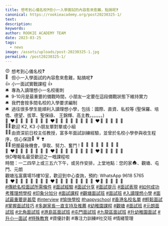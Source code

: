 ```yaml
---
title: 想考到心儀名校❓但小一入學面試的內容愈來愈難，點搞呢❓
canonical: https://rookieacademy.org/post20230325-1/
text: 
description: 
keywords: 
author: ROOKIE ACADEMY TEAM
date: 2023-03-25
tags:
  - news
image: /assets/uploads/post-20230325-1.jpg
permalink: /post20230325-1/
---
```

<span class="x193iq5w xeuugli x13faqbe x1vvkbs x1xmvt09 x1lliihq x1s928wv xhkezso x1gmr53x x1cpjm7i x1fgarty x1943h6x xudqn12 x3x7a5m x6prxxf xvq8zen xo1l8bm xzsf02u x1yc453h" dir="auto"><div class="x11i5rnm xat24cr x1mh8g0r x1vvkbs xdj266r x126k92a"><div dir="auto" style="text-align: start;"><span class="x3nfvp2 x1j61x8r x1fcty0u xdj266r xhhsvwb xat24cr xgzva0m xxymvpz xlup9mm x1kky2od"><img height="16" width="16" alt="😍" referrerpolicy="origin-when-cross-origin" src="https://static.xx.fbcdn.net/images/emoji.php/v9/t5b/1.5/16/1f60d.png"></span> 想考到心儀名校<span class="x3nfvp2 x1j61x8r x1fcty0u xdj266r xhhsvwb xat24cr xgzva0m xxymvpz xlup9mm x1kky2od"><img height="16" width="16" alt="❓" referrerpolicy="origin-when-cross-origin" src="https://static.xx.fbcdn.net/images/emoji.php/v9/td3/1.5/16/2753.png"></span></div></div><div class="x11i5rnm xat24cr x1mh8g0r x1vvkbs xtlvy1s x126k92a"><div dir="auto" style="text-align: start;"><span class="x3nfvp2 x1j61x8r x1fcty0u xdj266r xhhsvwb xat24cr xgzva0m xxymvpz xlup9mm x1kky2od"><img height="16" width="16" alt="🥺" referrerpolicy="origin-when-cross-origin" src="https://static.xx.fbcdn.net/images/emoji.php/v9/tf4/1.5/16/1f97a.png"></span> 但小一入學面試的內容愈來愈難，點搞呢<span class="x3nfvp2 x1j61x8r x1fcty0u xdj266r xhhsvwb xat24cr xgzva0m xxymvpz xlup9mm x1kky2od"><img height="16" width="16" alt="❓" referrerpolicy="origin-when-cross-origin" src="https://static.xx.fbcdn.net/images/emoji.php/v9/td3/1.5/16/2753.png"></span></div></div><div class="x11i5rnm xat24cr x1mh8g0r x1vvkbs xtlvy1s x126k92a"><div dir="auto" style="text-align: start;"><span class="x3nfvp2 x1j61x8r x1fcty0u xdj266r xhhsvwb xat24cr xgzva0m xxymvpz xlup9mm x1kky2od"><img height="16" width="16" alt="👍" referrerpolicy="origin-when-cross-origin" src="https://static.xx.fbcdn.net/images/emoji.php/v9/t55/1.5/16/1f44d.png"></span> 小一面試實戰課程 <span class="x3nfvp2 x1j61x8r x1fcty0u xdj266r xhhsvwb xat24cr xgzva0m xxymvpz xlup9mm x1kky2od"><img height="16" width="16" alt="👍" referrerpolicy="origin-when-cross-origin" src="https://static.xx.fbcdn.net/images/emoji.php/v9/t55/1.5/16/1f44d.png"></span> </div></div><div class="x11i5rnm xat24cr x1mh8g0r x1vvkbs xtlvy1s x126k92a"><div dir="auto" style="text-align: start;"><span class="x3nfvp2 x1j61x8r x1fcty0u xdj266r xhhsvwb xat24cr xgzva0m xxymvpz xlup9mm x1kky2od"><img height="16" width="16" alt="🛎️" referrerpolicy="origin-when-cross-origin" src="https://static.xx.fbcdn.net/images/emoji.php/v9/t89/1.5/16/1f6ce.png"></span> <span><a tabindex="-1"></a></span>專為入讀理想小一名校衝刺</div></div><div class="x11i5rnm xat24cr x1mh8g0r x1vvkbs xtlvy1s x126k92a"><div dir="auto" style="text-align: start;"><span class="x3nfvp2 x1j61x8r x1fcty0u xdj266r xhhsvwb xat24cr xgzva0m xxymvpz xlup9mm x1kky2od"><img height="16" width="16" alt="🛎️" referrerpolicy="origin-when-cross-origin" src="https://static.xx.fbcdn.net/images/emoji.php/v9/t89/1.5/16/1f6ce.png"></span> 9-10月是最重要的備戰時間，小朋友一定要在這段備戰狀態下維持實力</div></div><div class="x11i5rnm xat24cr x1mh8g0r x1vvkbs xtlvy1s x126k92a"><div dir="auto" style="text-align: start;"><span class="x3nfvp2 x1j61x8r x1fcty0u xdj266r xhhsvwb xat24cr xgzva0m xxymvpz xlup9mm x1kky2od"><img height="16" width="16" alt="🛎️" referrerpolicy="origin-when-cross-origin" src="https://static.xx.fbcdn.net/images/emoji.php/v9/t89/1.5/16/1f6ce.png"></span> 我們會按多間名校的入學要求編制</div></div><div class="x11i5rnm xat24cr x1mh8g0r x1vvkbs xtlvy1s x126k92a"><div dir="auto" style="text-align: start;"><span class="x3nfvp2 x1j61x8r x1fcty0u xdj266r xhhsvwb xat24cr xgzva0m xxymvpz xlup9mm x1kky2od"><img height="16" width="16" alt="🛎️" referrerpolicy="origin-when-cross-origin" src="https://static.xx.fbcdn.net/images/emoji.php/v9/t89/1.5/16/1f6ce.png"></span> 過往很多學生能順利入讀理想小學，包括：國際、直資、私校等 (聖保羅、培僑、德望、拔萃、聖保祿、 王錦輝、高主教。。。。。。)</div></div><div class="x11i5rnm xat24cr x1mh8g0r x1vvkbs xtlvy1s x126k92a"><div dir="auto" style="text-align: start;"><span class="x3nfvp2 x1j61x8r x1fcty0u xdj266r xhhsvwb xat24cr xgzva0m xxymvpz xlup9mm x1kky2od"><img height="16" width="16" alt="💖" referrerpolicy="origin-when-cross-origin" src="https://static.xx.fbcdn.net/images/emoji.php/v9/t42/1.5/16/1f496.png"></span><span class="x3nfvp2 x1j61x8r x1fcty0u xdj266r xhhsvwb xat24cr xgzva0m xxymvpz xlup9mm x1kky2od"><img height="16" width="16" alt="❤️" referrerpolicy="origin-when-cross-origin" src="https://static.xx.fbcdn.net/images/emoji.php/v9/tf3/1.5/16/2764.png"></span><span class="x3nfvp2 x1j61x8r x1fcty0u xdj266r xhhsvwb xat24cr xgzva0m xxymvpz xlup9mm x1kky2od"><img height="16" width="16" alt="🧡" referrerpolicy="origin-when-cross-origin" src="https://static.xx.fbcdn.net/images/emoji.php/v9/t56/1.5/16/1f9e1.png"></span><span class="x3nfvp2 x1j61x8r x1fcty0u xdj266r xhhsvwb xat24cr xgzva0m xxymvpz xlup9mm x1kky2od"><img height="16" width="16" alt="💛" referrerpolicy="origin-when-cross-origin" src="https://static.xx.fbcdn.net/images/emoji.php/v9/t6e/1.5/16/1f49b.png"></span><span class="x3nfvp2 x1j61x8r x1fcty0u xdj266r xhhsvwb xat24cr xgzva0m xxymvpz xlup9mm x1kky2od"><img height="16" width="16" alt="💙" referrerpolicy="origin-when-cross-origin" src="https://static.xx.fbcdn.net/images/emoji.php/v9/tc5/1.5/16/1f499.png"></span><span class="x3nfvp2 x1j61x8r x1fcty0u xdj266r xhhsvwb xat24cr xgzva0m xxymvpz xlup9mm x1kky2od"><img height="16" width="16" alt="💜" referrerpolicy="origin-when-cross-origin" src="https://static.xx.fbcdn.net/images/emoji.php/v9/tef/1.5/16/1f49c.png"></span><span class="x3nfvp2 x1j61x8r x1fcty0u xdj266r xhhsvwb xat24cr xgzva0m xxymvpz xlup9mm x1kky2od"><img height="16" width="16" alt="🤍" referrerpolicy="origin-when-cross-origin" src="https://static.xx.fbcdn.net/images/emoji.php/v9/t1e/1.5/16/1f90d.png"></span><span class="x3nfvp2 x1j61x8r x1fcty0u xdj266r xhhsvwb xat24cr xgzva0m xxymvpz xlup9mm x1kky2od"><img height="16" width="16" alt="🤎" referrerpolicy="origin-when-cross-origin" src="https://static.xx.fbcdn.net/images/emoji.php/v9/t9f/1.5/16/1f90e.png"></span><span class="x3nfvp2 x1j61x8r x1fcty0u xdj266r xhhsvwb xat24cr xgzva0m xxymvpz xlup9mm x1kky2od"><img height="16" width="16" alt="💖" referrerpolicy="origin-when-cross-origin" src="https://static.xx.fbcdn.net/images/emoji.php/v9/t42/1.5/16/1f496.png"></span><span class="x3nfvp2 x1j61x8r x1fcty0u xdj266r xhhsvwb xat24cr xgzva0m xxymvpz xlup9mm x1kky2od"><img height="16" width="16" alt="❤️" referrerpolicy="origin-when-cross-origin" src="https://static.xx.fbcdn.net/images/emoji.php/v9/tf3/1.5/16/2764.png"></span><span class="x3nfvp2 x1j61x8r x1fcty0u xdj266r xhhsvwb xat24cr xgzva0m xxymvpz xlup9mm x1kky2od"><img height="16" width="16" alt="🧡" referrerpolicy="origin-when-cross-origin" src="https://static.xx.fbcdn.net/images/emoji.php/v9/t56/1.5/16/1f9e1.png"></span><span class="x3nfvp2 x1j61x8r x1fcty0u xdj266r xhhsvwb xat24cr xgzva0m xxymvpz xlup9mm x1kky2od"><img height="16" width="16" alt="💛" referrerpolicy="origin-when-cross-origin" src="https://static.xx.fbcdn.net/images/emoji.php/v9/t6e/1.5/16/1f49b.png"></span><span class="x3nfvp2 x1j61x8r x1fcty0u xdj266r xhhsvwb xat24cr xgzva0m xxymvpz xlup9mm x1kky2od"><img height="16" width="16" alt="💚" referrerpolicy="origin-when-cross-origin" src="https://static.xx.fbcdn.net/images/emoji.php/v9/ted/1.5/16/1f49a.png"></span><span class="x3nfvp2 x1j61x8r x1fcty0u xdj266r xhhsvwb xat24cr xgzva0m xxymvpz xlup9mm x1kky2od"><img height="16" width="16" alt="💙" referrerpolicy="origin-when-cross-origin" src="https://static.xx.fbcdn.net/images/emoji.php/v9/tc5/1.5/16/1f499.png"></span><span class="x3nfvp2 x1j61x8r x1fcty0u xdj266r xhhsvwb xat24cr xgzva0m xxymvpz xlup9mm x1kky2od"><img height="16" width="16" alt="💜" referrerpolicy="origin-when-cross-origin" src="https://static.xx.fbcdn.net/images/emoji.php/v9/tef/1.5/16/1f49c.png"></span><span class="x3nfvp2 x1j61x8r x1fcty0u xdj266r xhhsvwb xat24cr xgzva0m xxymvpz xlup9mm x1kky2od"><img height="16" width="16" alt="🤍" referrerpolicy="origin-when-cross-origin" src="https://static.xx.fbcdn.net/images/emoji.php/v9/t1e/1.5/16/1f90d.png"></span><span class="x3nfvp2 x1j61x8r x1fcty0u xdj266r xhhsvwb xat24cr xgzva0m xxymvpz xlup9mm x1kky2od"><img height="16" width="16" alt="🤎" referrerpolicy="origin-when-cross-origin" src="https://static.xx.fbcdn.net/images/emoji.php/v9/t9f/1.5/16/1f90e.png"></span><span class="x3nfvp2 x1j61x8r x1fcty0u xdj266r xhhsvwb xat24cr xgzva0m xxymvpz xlup9mm x1kky2od"><img height="16" width="16" alt="💖" referrerpolicy="origin-when-cross-origin" src="https://static.xx.fbcdn.net/images/emoji.php/v9/t42/1.5/16/1f496.png"></span><span class="x3nfvp2 x1j61x8r x1fcty0u xdj266r xhhsvwb xat24cr xgzva0m xxymvpz xlup9mm x1kky2od"><img height="16" width="16" alt="❤️" referrerpolicy="origin-when-cross-origin" src="https://static.xx.fbcdn.net/images/emoji.php/v9/tf3/1.5/16/2764.png"></span><span class="x3nfvp2 x1j61x8r x1fcty0u xdj266r xhhsvwb xat24cr xgzva0m xxymvpz xlup9mm x1kky2od"><img height="16" width="16" alt="🧡" referrerpolicy="origin-when-cross-origin" src="https://static.xx.fbcdn.net/images/emoji.php/v9/t56/1.5/16/1f9e1.png"></span><span class="x3nfvp2 x1j61x8r x1fcty0u xdj266r xhhsvwb xat24cr xgzva0m xxymvpz xlup9mm x1kky2od"><img height="16" width="16" alt="💛" referrerpolicy="origin-when-cross-origin" src="https://static.xx.fbcdn.net/images/emoji.php/v9/t6e/1.5/16/1f49b.png"></span><span class="x3nfvp2 x1j61x8r x1fcty0u xdj266r xhhsvwb xat24cr xgzva0m xxymvpz xlup9mm x1kky2od"><img height="16" width="16" alt="💙" referrerpolicy="origin-when-cross-origin" src="https://static.xx.fbcdn.net/images/emoji.php/v9/tc5/1.5/16/1f499.png"></span><span class="x3nfvp2 x1j61x8r x1fcty0u xdj266r xhhsvwb xat24cr xgzva0m xxymvpz xlup9mm x1kky2od"><img height="16" width="16" alt="💜" referrerpolicy="origin-when-cross-origin" src="https://static.xx.fbcdn.net/images/emoji.php/v9/tef/1.5/16/1f49c.png"></span><span class="x3nfvp2 x1j61x8r x1fcty0u xdj266r xhhsvwb xat24cr xgzva0m xxymvpz xlup9mm x1kky2od"><img height="16" width="16" alt="🤍" referrerpolicy="origin-when-cross-origin" src="https://static.xx.fbcdn.net/images/emoji.php/v9/t1e/1.5/16/1f90d.png"></span></div></div><div class="x11i5rnm xat24cr x1mh8g0r x1vvkbs xtlvy1s x126k92a"><div dir="auto" style="text-align: start;"><span class="x3nfvp2 x1j61x8r x1fcty0u xdj266r xhhsvwb xat24cr xgzva0m xxymvpz xlup9mm x1kky2od"><img height="16" width="16" alt="👍🏻" referrerpolicy="origin-when-cross-origin" src="https://static.xx.fbcdn.net/images/emoji.php/v9/t10/1.5/16/1f44d_1f3fb.png"></span> 歡迎 K2, K3 小朋友單對單或小組</div></div><div class="x11i5rnm xat24cr x1mh8g0r x1vvkbs xtlvy1s x126k92a"><div dir="auto" style="text-align: start;"><span class="x3nfvp2 x1j61x8r x1fcty0u xdj266r xhhsvwb xat24cr xgzva0m xxymvpz xlup9mm x1kky2od"><img height="16" width="16" alt="👍🏻" referrerpolicy="origin-when-cross-origin" src="https://static.xx.fbcdn.net/images/emoji.php/v9/t10/1.5/16/1f44d_1f3fb.png"></span> 由資深前日校主任教授，富多年面試訓練經驗，並曾於名校小學參與收生程序，信心保證<span class="x3nfvp2 x1j61x8r x1fcty0u xdj266r xhhsvwb xat24cr xgzva0m xxymvpz xlup9mm x1kky2od"><img height="16" width="16" alt="💞" referrerpolicy="origin-when-cross-origin" src="https://static.xx.fbcdn.net/images/emoji.php/v9/tf1/1.5/16/1f49e.png"></span><span class="x3nfvp2 x1j61x8r x1fcty0u xdj266r xhhsvwb xat24cr xgzva0m xxymvpz xlup9mm x1kky2od"><img height="16" width="16" alt="💗" referrerpolicy="origin-when-cross-origin" src="https://static.xx.fbcdn.net/images/emoji.php/v9/tc3/1.5/16/1f497.png"></span><span class="x3nfvp2 x1j61x8r x1fcty0u xdj266r xhhsvwb xat24cr xgzva0m xxymvpz xlup9mm x1kky2od"><img height="16" width="16" alt="❣️" referrerpolicy="origin-when-cross-origin" src="https://static.xx.fbcdn.net/images/emoji.php/v9/t72/1.5/16/2763.png"></span></div></div><div class="x11i5rnm xat24cr x1mh8g0r x1vvkbs xtlvy1s x126k92a"><div dir="auto" style="text-align: start;"><span class="x3nfvp2 x1j61x8r x1fcty0u xdj266r xhhsvwb xat24cr xgzva0m xxymvpz xlup9mm x1kky2od"><img height="16" width="16" alt="👍🏻" referrerpolicy="origin-when-cross-origin" src="https://static.xx.fbcdn.net/images/emoji.php/v9/t10/1.5/16/1f44d_1f3fb.png"></span> 把握最後機會，爭取、努力、奮鬥 ! <span class="x3nfvp2 x1j61x8r x1fcty0u xdj266r xhhsvwb xat24cr xgzva0m xxymvpz xlup9mm x1kky2od"><img height="16" width="16" alt="🏫" referrerpolicy="origin-when-cross-origin" src="https://static.xx.fbcdn.net/images/emoji.php/v9/t81/1.5/16/1f3eb.png"></span><span class="x3nfvp2 x1j61x8r x1fcty0u xdj266r xhhsvwb xat24cr xgzva0m xxymvpz xlup9mm x1kky2od"><img height="16" width="16" alt="🏫" referrerpolicy="origin-when-cross-origin" src="https://static.xx.fbcdn.net/images/emoji.php/v9/t81/1.5/16/1f3eb.png"></span><span class="x3nfvp2 x1j61x8r x1fcty0u xdj266r xhhsvwb xat24cr xgzva0m xxymvpz xlup9mm x1kky2od"><img height="16" width="16" alt="🏫" referrerpolicy="origin-when-cross-origin" src="https://static.xx.fbcdn.net/images/emoji.php/v9/t81/1.5/16/1f3eb.png"></span><span class="x3nfvp2 x1j61x8r x1fcty0u xdj266r xhhsvwb xat24cr xgzva0m xxymvpz xlup9mm x1kky2od"><img height="16" width="16" alt="🏫" referrerpolicy="origin-when-cross-origin" src="https://static.xx.fbcdn.net/images/emoji.php/v9/t81/1.5/16/1f3eb.png"></span><span class="x3nfvp2 x1j61x8r x1fcty0u xdj266r xhhsvwb xat24cr xgzva0m xxymvpz xlup9mm x1kky2od"><img height="16" width="16" alt="🏃" referrerpolicy="origin-when-cross-origin" src="https://static.xx.fbcdn.net/images/emoji.php/v9/t94/1.5/16/1f3c3.png"></span><span class="x3nfvp2 x1j61x8r x1fcty0u xdj266r xhhsvwb xat24cr xgzva0m xxymvpz xlup9mm x1kky2od"><img height="16" width="16" alt="🏃" referrerpolicy="origin-when-cross-origin" src="https://static.xx.fbcdn.net/images/emoji.php/v9/t94/1.5/16/1f3c3.png"></span><span class="x3nfvp2 x1j61x8r x1fcty0u xdj266r xhhsvwb xat24cr xgzva0m xxymvpz xlup9mm x1kky2od"><img height="16" width="16" alt="🏃" referrerpolicy="origin-when-cross-origin" src="https://static.xx.fbcdn.net/images/emoji.php/v9/t94/1.5/16/1f3c3.png"></span><span class="x3nfvp2 x1j61x8r x1fcty0u xdj266r xhhsvwb xat24cr xgzva0m xxymvpz xlup9mm x1kky2od"><img height="16" width="16" alt="🏃" referrerpolicy="origin-when-cross-origin" src="https://static.xx.fbcdn.net/images/emoji.php/v9/t94/1.5/16/1f3c3.png"></span></div></div><div class="x11i5rnm xat24cr x1mh8g0r x1vvkbs xtlvy1s x126k92a"><div dir="auto" style="text-align: start;"><span class="x3nfvp2 x1j61x8r x1fcty0u xdj266r xhhsvwb xat24cr xgzva0m xxymvpz xlup9mm x1kky2od"><img height="16" width="16" alt="💖" referrerpolicy="origin-when-cross-origin" src="https://static.xx.fbcdn.net/images/emoji.php/v9/t42/1.5/16/1f496.png"></span><span class="x3nfvp2 x1j61x8r x1fcty0u xdj266r xhhsvwb xat24cr xgzva0m xxymvpz xlup9mm x1kky2od"><img height="16" width="16" alt="❤️" referrerpolicy="origin-when-cross-origin" src="https://static.xx.fbcdn.net/images/emoji.php/v9/tf3/1.5/16/2764.png"></span><span class="x3nfvp2 x1j61x8r x1fcty0u xdj266r xhhsvwb xat24cr xgzva0m xxymvpz xlup9mm x1kky2od"><img height="16" width="16" alt="🧡" referrerpolicy="origin-when-cross-origin" src="https://static.xx.fbcdn.net/images/emoji.php/v9/t56/1.5/16/1f9e1.png"></span><span class="x3nfvp2 x1j61x8r x1fcty0u xdj266r xhhsvwb xat24cr xgzva0m xxymvpz xlup9mm x1kky2od"><img height="16" width="16" alt="💛" referrerpolicy="origin-when-cross-origin" src="https://static.xx.fbcdn.net/images/emoji.php/v9/t6e/1.5/16/1f49b.png"></span><span class="x3nfvp2 x1j61x8r x1fcty0u xdj266r xhhsvwb xat24cr xgzva0m xxymvpz xlup9mm x1kky2od"><img height="16" width="16" alt="💙" referrerpolicy="origin-when-cross-origin" src="https://static.xx.fbcdn.net/images/emoji.php/v9/tc5/1.5/16/1f499.png"></span><span class="x3nfvp2 x1j61x8r x1fcty0u xdj266r xhhsvwb xat24cr xgzva0m xxymvpz xlup9mm x1kky2od"><img height="16" width="16" alt="💜" referrerpolicy="origin-when-cross-origin" src="https://static.xx.fbcdn.net/images/emoji.php/v9/tef/1.5/16/1f49c.png"></span><span class="x3nfvp2 x1j61x8r x1fcty0u xdj266r xhhsvwb xat24cr xgzva0m xxymvpz xlup9mm x1kky2od"><img height="16" width="16" alt="🤍" referrerpolicy="origin-when-cross-origin" src="https://static.xx.fbcdn.net/images/emoji.php/v9/t1e/1.5/16/1f90d.png"></span><span class="x3nfvp2 x1j61x8r x1fcty0u xdj266r xhhsvwb xat24cr xgzva0m xxymvpz xlup9mm x1kky2od"><img height="16" width="16" alt="🤎" referrerpolicy="origin-when-cross-origin" src="https://static.xx.fbcdn.net/images/emoji.php/v9/t9f/1.5/16/1f90e.png"></span><span class="x3nfvp2 x1j61x8r x1fcty0u xdj266r xhhsvwb xat24cr xgzva0m xxymvpz xlup9mm x1kky2od"><img height="16" width="16" alt="💖" referrerpolicy="origin-when-cross-origin" src="https://static.xx.fbcdn.net/images/emoji.php/v9/t42/1.5/16/1f496.png"></span><span class="x3nfvp2 x1j61x8r x1fcty0u xdj266r xhhsvwb xat24cr xgzva0m xxymvpz xlup9mm x1kky2od"><img height="16" width="16" alt="❤️" referrerpolicy="origin-when-cross-origin" src="https://static.xx.fbcdn.net/images/emoji.php/v9/tf3/1.5/16/2764.png"></span><span class="x3nfvp2 x1j61x8r x1fcty0u xdj266r xhhsvwb xat24cr xgzva0m xxymvpz xlup9mm x1kky2od"><img height="16" width="16" alt="🧡" referrerpolicy="origin-when-cross-origin" src="https://static.xx.fbcdn.net/images/emoji.php/v9/t56/1.5/16/1f9e1.png"></span><span class="x3nfvp2 x1j61x8r x1fcty0u xdj266r xhhsvwb xat24cr xgzva0m xxymvpz xlup9mm x1kky2od"><img height="16" width="16" alt="💛" referrerpolicy="origin-when-cross-origin" src="https://static.xx.fbcdn.net/images/emoji.php/v9/t6e/1.5/16/1f49b.png"></span><span class="x3nfvp2 x1j61x8r x1fcty0u xdj266r xhhsvwb xat24cr xgzva0m xxymvpz xlup9mm x1kky2od"><img height="16" width="16" alt="💚" referrerpolicy="origin-when-cross-origin" src="https://static.xx.fbcdn.net/images/emoji.php/v9/ted/1.5/16/1f49a.png"></span><span class="x3nfvp2 x1j61x8r x1fcty0u xdj266r xhhsvwb xat24cr xgzva0m xxymvpz xlup9mm x1kky2od"><img height="16" width="16" alt="💙" referrerpolicy="origin-when-cross-origin" src="https://static.xx.fbcdn.net/images/emoji.php/v9/tc5/1.5/16/1f499.png"></span><span class="x3nfvp2 x1j61x8r x1fcty0u xdj266r xhhsvwb xat24cr xgzva0m xxymvpz xlup9mm x1kky2od"><img height="16" width="16" alt="💜" referrerpolicy="origin-when-cross-origin" src="https://static.xx.fbcdn.net/images/emoji.php/v9/tef/1.5/16/1f49c.png"></span><span class="x3nfvp2 x1j61x8r x1fcty0u xdj266r xhhsvwb xat24cr xgzva0m xxymvpz xlup9mm x1kky2od"><img height="16" width="16" alt="🤍" referrerpolicy="origin-when-cross-origin" src="https://static.xx.fbcdn.net/images/emoji.php/v9/t1e/1.5/16/1f90d.png"></span><span class="x3nfvp2 x1j61x8r x1fcty0u xdj266r xhhsvwb xat24cr xgzva0m xxymvpz xlup9mm x1kky2od"><img height="16" width="16" alt="🤎" referrerpolicy="origin-when-cross-origin" src="https://static.xx.fbcdn.net/images/emoji.php/v9/t9f/1.5/16/1f90e.png"></span><span class="x3nfvp2 x1j61x8r x1fcty0u xdj266r xhhsvwb xat24cr xgzva0m xxymvpz xlup9mm x1kky2od"><img height="16" width="16" alt="💖" referrerpolicy="origin-when-cross-origin" src="https://static.xx.fbcdn.net/images/emoji.php/v9/t42/1.5/16/1f496.png"></span><span class="x3nfvp2 x1j61x8r x1fcty0u xdj266r xhhsvwb xat24cr xgzva0m xxymvpz xlup9mm x1kky2od"><img height="16" width="16" alt="❤️" referrerpolicy="origin-when-cross-origin" src="https://static.xx.fbcdn.net/images/emoji.php/v9/tf3/1.5/16/2764.png"></span><span class="x3nfvp2 x1j61x8r x1fcty0u xdj266r xhhsvwb xat24cr xgzva0m xxymvpz xlup9mm x1kky2od"><img height="16" width="16" alt="🧡" referrerpolicy="origin-when-cross-origin" src="https://static.xx.fbcdn.net/images/emoji.php/v9/t56/1.5/16/1f9e1.png"></span><span class="x3nfvp2 x1j61x8r x1fcty0u xdj266r xhhsvwb xat24cr xgzva0m xxymvpz xlup9mm x1kky2od"><img height="16" width="16" alt="💛" referrerpolicy="origin-when-cross-origin" src="https://static.xx.fbcdn.net/images/emoji.php/v9/t6e/1.5/16/1f49b.png"></span><span class="x3nfvp2 x1j61x8r x1fcty0u xdj266r xhhsvwb xat24cr xgzva0m xxymvpz xlup9mm x1kky2od"><img height="16" width="16" alt="💙" referrerpolicy="origin-when-cross-origin" src="https://static.xx.fbcdn.net/images/emoji.php/v9/tc5/1.5/16/1f499.png"></span><span class="x3nfvp2 x1j61x8r x1fcty0u xdj266r xhhsvwb xat24cr xgzva0m xxymvpz xlup9mm x1kky2od"><img height="16" width="16" alt="💜" referrerpolicy="origin-when-cross-origin" src="https://static.xx.fbcdn.net/images/emoji.php/v9/tef/1.5/16/1f49c.png"></span><span class="x3nfvp2 x1j61x8r x1fcty0u xdj266r xhhsvwb xat24cr xgzva0m xxymvpz xlup9mm x1kky2od"><img height="16" width="16" alt="🤍" referrerpolicy="origin-when-cross-origin" src="https://static.xx.fbcdn.net/images/emoji.php/v9/t1e/1.5/16/1f90d.png"></span></div></div><div class="x11i5rnm xat24cr x1mh8g0r x1vvkbs xtlvy1s x126k92a"><div dir="auto" style="text-align: start;">快D嚟報名最受歡迎之一嘅課程啦</div></div><div class="x11i5rnm xat24cr x1mh8g0r x1vvkbs xtlvy1s x126k92a"><div dir="auto" style="text-align: start;">時間：一二四早上或三五六下午，或另作安排，上堂地點：您的家<span class="x3nfvp2 x1j61x8r x1fcty0u xdj266r xhhsvwb xat24cr xgzva0m xxymvpz xlup9mm x1kky2od"><img height="16" width="16" alt="🏠" referrerpolicy="origin-when-cross-origin" src="https://static.xx.fbcdn.net/images/emoji.php/v9/t4f/1.5/16/1f3e0.png"></span>、觀塘、屯門、元朗</div></div><div class="x11i5rnm xat24cr x1mh8g0r x1vvkbs xtlvy1s x126k92a"><div dir="auto" style="text-align: start;">觀塘泓富廣場15樓10室，歡迎到中心查詢，預約: WhatsApp 9618 5765</div></div><div class="x11i5rnm xat24cr x1mh8g0r x1vvkbs xtlvy1s x126k92a"><div dir="auto" style="text-align: start;"><span class="x3nfvp2 x1j61x8r x1fcty0u xdj266r xhhsvwb xat24cr xgzva0m xxymvpz xlup9mm x1kky2od"><img height="16" width="16" alt="💖" referrerpolicy="origin-when-cross-origin" src="https://static.xx.fbcdn.net/images/emoji.php/v9/t42/1.5/16/1f496.png"></span><span class="x3nfvp2 x1j61x8r x1fcty0u xdj266r xhhsvwb xat24cr xgzva0m xxymvpz xlup9mm x1kky2od"><img height="16" width="16" alt="❤️" referrerpolicy="origin-when-cross-origin" src="https://static.xx.fbcdn.net/images/emoji.php/v9/tf3/1.5/16/2764.png"></span><span class="x3nfvp2 x1j61x8r x1fcty0u xdj266r xhhsvwb xat24cr xgzva0m xxymvpz xlup9mm x1kky2od"><img height="16" width="16" alt="🧡" referrerpolicy="origin-when-cross-origin" src="https://static.xx.fbcdn.net/images/emoji.php/v9/t56/1.5/16/1f9e1.png"></span><span class="x3nfvp2 x1j61x8r x1fcty0u xdj266r xhhsvwb xat24cr xgzva0m xxymvpz xlup9mm x1kky2od"><img height="16" width="16" alt="💛" referrerpolicy="origin-when-cross-origin" src="https://static.xx.fbcdn.net/images/emoji.php/v9/t6e/1.5/16/1f49b.png"></span><span class="x3nfvp2 x1j61x8r x1fcty0u xdj266r xhhsvwb xat24cr xgzva0m xxymvpz xlup9mm x1kky2od"><img height="16" width="16" alt="💙" referrerpolicy="origin-when-cross-origin" src="https://static.xx.fbcdn.net/images/emoji.php/v9/tc5/1.5/16/1f499.png"></span><span class="x3nfvp2 x1j61x8r x1fcty0u xdj266r xhhsvwb xat24cr xgzva0m xxymvpz xlup9mm x1kky2od"><img height="16" width="16" alt="💜" referrerpolicy="origin-when-cross-origin" src="https://static.xx.fbcdn.net/images/emoji.php/v9/tef/1.5/16/1f49c.png"></span><span class="x3nfvp2 x1j61x8r x1fcty0u xdj266r xhhsvwb xat24cr xgzva0m xxymvpz xlup9mm x1kky2od"><img height="16" width="16" alt="🤍" referrerpolicy="origin-when-cross-origin" src="https://static.xx.fbcdn.net/images/emoji.php/v9/t1e/1.5/16/1f90d.png"></span><span class="x3nfvp2 x1j61x8r x1fcty0u xdj266r xhhsvwb xat24cr xgzva0m xxymvpz xlup9mm x1kky2od"><img height="16" width="16" alt="🤎" referrerpolicy="origin-when-cross-origin" src="https://static.xx.fbcdn.net/images/emoji.php/v9/t9f/1.5/16/1f90e.png"></span><span class="x3nfvp2 x1j61x8r x1fcty0u xdj266r xhhsvwb xat24cr xgzva0m xxymvpz xlup9mm x1kky2od"><img height="16" width="16" alt="💖" referrerpolicy="origin-when-cross-origin" src="https://static.xx.fbcdn.net/images/emoji.php/v9/t42/1.5/16/1f496.png"></span><span class="x3nfvp2 x1j61x8r x1fcty0u xdj266r xhhsvwb xat24cr xgzva0m xxymvpz xlup9mm x1kky2od"><img height="16" width="16" alt="❤️" referrerpolicy="origin-when-cross-origin" src="https://static.xx.fbcdn.net/images/emoji.php/v9/tf3/1.5/16/2764.png"></span><span class="x3nfvp2 x1j61x8r x1fcty0u xdj266r xhhsvwb xat24cr xgzva0m xxymvpz xlup9mm x1kky2od"><img height="16" width="16" alt="🧡" referrerpolicy="origin-when-cross-origin" src="https://static.xx.fbcdn.net/images/emoji.php/v9/t56/1.5/16/1f9e1.png"></span><span class="x3nfvp2 x1j61x8r x1fcty0u xdj266r xhhsvwb xat24cr xgzva0m xxymvpz xlup9mm x1kky2od"><img height="16" width="16" alt="💛" referrerpolicy="origin-when-cross-origin" src="https://static.xx.fbcdn.net/images/emoji.php/v9/t6e/1.5/16/1f49b.png"></span><span class="x3nfvp2 x1j61x8r x1fcty0u xdj266r xhhsvwb xat24cr xgzva0m xxymvpz xlup9mm x1kky2od"><img height="16" width="16" alt="💚" referrerpolicy="origin-when-cross-origin" src="https://static.xx.fbcdn.net/images/emoji.php/v9/ted/1.5/16/1f49a.png"></span><span class="x3nfvp2 x1j61x8r x1fcty0u xdj266r xhhsvwb xat24cr xgzva0m xxymvpz xlup9mm x1kky2od"><img height="16" width="16" alt="💙" referrerpolicy="origin-when-cross-origin" src="https://static.xx.fbcdn.net/images/emoji.php/v9/tc5/1.5/16/1f499.png"></span><span class="x3nfvp2 x1j61x8r x1fcty0u xdj266r xhhsvwb xat24cr xgzva0m xxymvpz xlup9mm x1kky2od"><img height="16" width="16" alt="💜" referrerpolicy="origin-when-cross-origin" src="https://static.xx.fbcdn.net/images/emoji.php/v9/tef/1.5/16/1f49c.png"></span><span class="x3nfvp2 x1j61x8r x1fcty0u xdj266r xhhsvwb xat24cr xgzva0m xxymvpz xlup9mm x1kky2od"><img height="16" width="16" alt="🤍" referrerpolicy="origin-when-cross-origin" src="https://static.xx.fbcdn.net/images/emoji.php/v9/t1e/1.5/16/1f90d.png"></span><span class="x3nfvp2 x1j61x8r x1fcty0u xdj266r xhhsvwb xat24cr xgzva0m xxymvpz xlup9mm x1kky2od"><img height="16" width="16" alt="🤎" referrerpolicy="origin-when-cross-origin" src="https://static.xx.fbcdn.net/images/emoji.php/v9/t9f/1.5/16/1f90e.png"></span><span class="x3nfvp2 x1j61x8r x1fcty0u xdj266r xhhsvwb xat24cr xgzva0m xxymvpz xlup9mm x1kky2od"><img height="16" width="16" alt="💖" referrerpolicy="origin-when-cross-origin" src="https://static.xx.fbcdn.net/images/emoji.php/v9/t42/1.5/16/1f496.png"></span><span class="x3nfvp2 x1j61x8r x1fcty0u xdj266r xhhsvwb xat24cr xgzva0m xxymvpz xlup9mm x1kky2od"><img height="16" width="16" alt="❤️" referrerpolicy="origin-when-cross-origin" src="https://static.xx.fbcdn.net/images/emoji.php/v9/tf3/1.5/16/2764.png"></span><span class="x3nfvp2 x1j61x8r x1fcty0u xdj266r xhhsvwb xat24cr xgzva0m xxymvpz xlup9mm x1kky2od"><img height="16" width="16" alt="🧡" referrerpolicy="origin-when-cross-origin" src="https://static.xx.fbcdn.net/images/emoji.php/v9/t56/1.5/16/1f9e1.png"></span><span class="x3nfvp2 x1j61x8r x1fcty0u xdj266r xhhsvwb xat24cr xgzva0m xxymvpz xlup9mm x1kky2od"><img height="16" width="16" alt="💛" referrerpolicy="origin-when-cross-origin" src="https://static.xx.fbcdn.net/images/emoji.php/v9/t6e/1.5/16/1f49b.png"></span><span class="x3nfvp2 x1j61x8r x1fcty0u xdj266r xhhsvwb xat24cr xgzva0m xxymvpz xlup9mm x1kky2od"><img height="16" width="16" alt="💙" referrerpolicy="origin-when-cross-origin" src="https://static.xx.fbcdn.net/images/emoji.php/v9/tc5/1.5/16/1f499.png"></span><span class="x3nfvp2 x1j61x8r x1fcty0u xdj266r xhhsvwb xat24cr xgzva0m xxymvpz xlup9mm x1kky2od"><img height="16" width="16" alt="💜" referrerpolicy="origin-when-cross-origin" src="https://static.xx.fbcdn.net/images/emoji.php/v9/tef/1.5/16/1f49c.png"></span><span class="x3nfvp2 x1j61x8r x1fcty0u xdj266r xhhsvwb xat24cr xgzva0m xxymvpz xlup9mm x1kky2od"><img height="16" width="16" alt="🤍" referrerpolicy="origin-when-cross-origin" src="https://static.xx.fbcdn.net/images/emoji.php/v9/t1e/1.5/16/1f90d.png"></span></div></div><div class="x11i5rnm xat24cr x1mh8g0r x1vvkbs xtlvy1s x126k92a"><div dir="auto" style="text-align: start;"><span><a class="x1i10hfl xjbqb8w x6umtig x1b1mbwd xaqea5y xav7gou x9f619 x1ypdohk xt0psk2 xe8uvvx xdj266r x11i5rnm xat24cr x1mh8g0r xexx8yu x4uap5 x18d9i69 xkhd6sd x16tdsg8 x1hl2dhg xggy1nq x1a2a7pz xt0b8zv x1qq9wsj xo1l8bm" href="https://www.facebook.com/hashtag/%E5%82%B3%E7%B5%B1%E5%90%8D%E6%A0%A1%E9%9D%A2%E8%A9%A6%E6%89%80%E9%9C%80%E6%A2%9D%E4%BB%B6?__eep__=6&amp;__cft__[0]=AZVXuwPiGFgU554I0D3oFFgN9fiwvxnSZ-GtpgvpEbEzDmPgtDBeFSCV3SPkZVD-7KFG9F_dICPMVkX8VHnOZ5C9N91pHAhpDdSxKAZyWuHLSl5oMHRyNWlUodvY-8_zSY6xvya1cphldI5ENNYcqLnktr1cxMIffWWU9mVz0xsg0W9-Zd9JwbxIF9TorGnevAr1sRimeSbj0as_qQrdRi2A&amp;__tn__=*NK-R" role="link" tabindex="0">#傳統名校面試所需條件</a></span> <span><a class="x1i10hfl xjbqb8w x6umtig x1b1mbwd xaqea5y xav7gou x9f619 x1ypdohk xt0psk2 xe8uvvx xdj266r x11i5rnm xat24cr x1mh8g0r xexx8yu x4uap5 x18d9i69 xkhd6sd x16tdsg8 x1hl2dhg xggy1nq x1a2a7pz xt0b8zv x1qq9wsj xo1l8bm" href="https://www.facebook.com/hashtag/%E9%9D%A2%E8%A9%A6%E7%B6%93%E9%A9%97?__eep__=6&amp;__cft__[0]=AZVXuwPiGFgU554I0D3oFFgN9fiwvxnSZ-GtpgvpEbEzDmPgtDBeFSCV3SPkZVD-7KFG9F_dICPMVkX8VHnOZ5C9N91pHAhpDdSxKAZyWuHLSl5oMHRyNWlUodvY-8_zSY6xvya1cphldI5ENNYcqLnktr1cxMIffWWU9mVz0xsg0W9-Zd9JwbxIF9TorGnevAr1sRimeSbj0as_qQrdRi2A&amp;__tn__=*NK-R" role="link" tabindex="0">#面試經驗</a></span> <span><a class="x1i10hfl xjbqb8w x6umtig x1b1mbwd xaqea5y xav7gou x9f619 x1ypdohk xt0psk2 xe8uvvx xdj266r x11i5rnm xat24cr x1mh8g0r xexx8yu x4uap5 x18d9i69 xkhd6sd x16tdsg8 x1hl2dhg xggy1nq x1a2a7pz xt0b8zv x1qq9wsj xo1l8bm" href="https://www.facebook.com/hashtag/%E9%9D%A2%E8%A9%A6%E5%88%86%E4%BA%AB?__eep__=6&amp;__cft__[0]=AZVXuwPiGFgU554I0D3oFFgN9fiwvxnSZ-GtpgvpEbEzDmPgtDBeFSCV3SPkZVD-7KFG9F_dICPMVkX8VHnOZ5C9N91pHAhpDdSxKAZyWuHLSl5oMHRyNWlUodvY-8_zSY6xvya1cphldI5ENNYcqLnktr1cxMIffWWU9mVz0xsg0W9-Zd9JwbxIF9TorGnevAr1sRimeSbj0as_qQrdRi2A&amp;__tn__=*NK-R" role="link" tabindex="0">#面試分享</a></span> <span><a class="x1i10hfl xjbqb8w x6umtig x1b1mbwd xaqea5y xav7gou x9f619 x1ypdohk xt0psk2 xe8uvvx xdj266r x11i5rnm xat24cr x1mh8g0r xexx8yu x4uap5 x18d9i69 xkhd6sd x16tdsg8 x1hl2dhg xggy1nq x1a2a7pz xt0b8zv x1qq9wsj xo1l8bm" href="https://www.facebook.com/hashtag/%E9%9D%A2%E8%A9%A6%E6%8F%90%E7%A4%BA?__eep__=6&amp;__cft__[0]=AZVXuwPiGFgU554I0D3oFFgN9fiwvxnSZ-GtpgvpEbEzDmPgtDBeFSCV3SPkZVD-7KFG9F_dICPMVkX8VHnOZ5C9N91pHAhpDdSxKAZyWuHLSl5oMHRyNWlUodvY-8_zSY6xvya1cphldI5ENNYcqLnktr1cxMIffWWU9mVz0xsg0W9-Zd9JwbxIF9TorGnevAr1sRimeSbj0as_qQrdRi2A&amp;__tn__=*NK-R" role="link" tabindex="0">#面試提示</a></span> <span><a class="x1i10hfl xjbqb8w x6umtig x1b1mbwd xaqea5y xav7gou x9f619 x1ypdohk xt0psk2 xe8uvvx xdj266r x11i5rnm xat24cr x1mh8g0r xexx8yu x4uap5 x18d9i69 xkhd6sd x16tdsg8 x1hl2dhg xggy1nq x1a2a7pz xt0b8zv x1qq9wsj xo1l8bm" href="https://www.facebook.com/hashtag/%E9%9D%A2%E8%A9%A6%E8%A1%A8%E7%8F%BE?__eep__=6&amp;__cft__[0]=AZVXuwPiGFgU554I0D3oFFgN9fiwvxnSZ-GtpgvpEbEzDmPgtDBeFSCV3SPkZVD-7KFG9F_dICPMVkX8VHnOZ5C9N91pHAhpDdSxKAZyWuHLSl5oMHRyNWlUodvY-8_zSY6xvya1cphldI5ENNYcqLnktr1cxMIffWWU9mVz0xsg0W9-Zd9JwbxIF9TorGnevAr1sRimeSbj0as_qQrdRi2A&amp;__tn__=*NK-R" role="link" tabindex="0">#面試表現</a></span> <span><a class="x1i10hfl xjbqb8w x6umtig x1b1mbwd xaqea5y xav7gou x9f619 x1ypdohk xt0psk2 xe8uvvx xdj266r x11i5rnm xat24cr x1mh8g0r xexx8yu x4uap5 x18d9i69 xkhd6sd x16tdsg8 x1hl2dhg xggy1nq x1a2a7pz xt0b8zv x1qq9wsj xo1l8bm" href="https://www.facebook.com/hashtag/%E5%A6%82%E4%BD%95%E6%88%90%E5%8A%9F%E8%80%83%E7%8D%B2%E7%90%86%E6%83%B3%E5%AD%B8%E6%A0%A1?__eep__=6&amp;__cft__[0]=AZVXuwPiGFgU554I0D3oFFgN9fiwvxnSZ-GtpgvpEbEzDmPgtDBeFSCV3SPkZVD-7KFG9F_dICPMVkX8VHnOZ5C9N91pHAhpDdSxKAZyWuHLSl5oMHRyNWlUodvY-8_zSY6xvya1cphldI5ENNYcqLnktr1cxMIffWWU9mVz0xsg0W9-Zd9JwbxIF9TorGnevAr1sRimeSbj0as_qQrdRi2A&amp;__tn__=*NK-R" role="link" tabindex="0">#如何成功考獲理想學校</a></span> <span><a class="x1i10hfl xjbqb8w x6umtig x1b1mbwd xaqea5y xav7gou x9f619 x1ypdohk xt0psk2 xe8uvvx xdj266r x11i5rnm xat24cr x1mh8g0r xexx8yu x4uap5 x18d9i69 xkhd6sd x16tdsg8 x1hl2dhg xggy1nq x1a2a7pz xt0b8zv x1qq9wsj xo1l8bm" href="https://www.facebook.com/hashtag/%E5%8D%B0%E8%B1%A1%E5%88%86%E5%8A%A0%E5%88%86?__eep__=6&amp;__cft__[0]=AZVXuwPiGFgU554I0D3oFFgN9fiwvxnSZ-GtpgvpEbEzDmPgtDBeFSCV3SPkZVD-7KFG9F_dICPMVkX8VHnOZ5C9N91pHAhpDdSxKAZyWuHLSl5oMHRyNWlUodvY-8_zSY6xvya1cphldI5ENNYcqLnktr1cxMIffWWU9mVz0xsg0W9-Zd9JwbxIF9TorGnevAr1sRimeSbj0as_qQrdRi2A&amp;__tn__=*NK-R" role="link" tabindex="0">#印象分加分</a></span> <span><a class="x1i10hfl xjbqb8w x6umtig x1b1mbwd xaqea5y xav7gou x9f619 x1ypdohk xt0psk2 xe8uvvx xdj266r x11i5rnm xat24cr x1mh8g0r xexx8yu x4uap5 x18d9i69 xkhd6sd x16tdsg8 x1hl2dhg xggy1nq x1a2a7pz xt0b8zv x1qq9wsj xo1l8bm" href="https://www.facebook.com/hashtag/%E9%9D%A2%E8%A9%A6%E8%AA%B2%E7%A8%8B?__eep__=6&amp;__cft__[0]=AZVXuwPiGFgU554I0D3oFFgN9fiwvxnSZ-GtpgvpEbEzDmPgtDBeFSCV3SPkZVD-7KFG9F_dICPMVkX8VHnOZ5C9N91pHAhpDdSxKAZyWuHLSl5oMHRyNWlUodvY-8_zSY6xvya1cphldI5ENNYcqLnktr1cxMIffWWU9mVz0xsg0W9-Zd9JwbxIF9TorGnevAr1sRimeSbj0as_qQrdRi2A&amp;__tn__=*NK-R" role="link" tabindex="0">#面試課程</a></span> <span><a class="x1i10hfl xjbqb8w x6umtig x1b1mbwd xaqea5y xav7gou x9f619 x1ypdohk xt0psk2 xe8uvvx xdj266r x11i5rnm xat24cr x1mh8g0r xexx8yu x4uap5 x18d9i69 xkhd6sd x16tdsg8 x1hl2dhg xggy1nq x1a2a7pz xt0b8zv x1qq9wsj xo1l8bm" href="https://www.facebook.com/hashtag/%E8%A7%80%E5%A1%98%E9%9D%A2%E8%A9%A6%E7%8F%AD?__eep__=6&amp;__cft__[0]=AZVXuwPiGFgU554I0D3oFFgN9fiwvxnSZ-GtpgvpEbEzDmPgtDBeFSCV3SPkZVD-7KFG9F_dICPMVkX8VHnOZ5C9N91pHAhpDdSxKAZyWuHLSl5oMHRyNWlUodvY-8_zSY6xvya1cphldI5ENNYcqLnktr1cxMIffWWU9mVz0xsg0W9-Zd9JwbxIF9TorGnevAr1sRimeSbj0as_qQrdRi2A&amp;__tn__=*NK-R" role="link" tabindex="0">#觀塘面試班</a></span> <span><a class="x1i10hfl xjbqb8w x6umtig x1b1mbwd xaqea5y xav7gou x9f619 x1ypdohk xt0psk2 xe8uvvx xdj266r x11i5rnm xat24cr x1mh8g0r xexx8yu x4uap5 x18d9i69 xkhd6sd x16tdsg8 x1hl2dhg xggy1nq x1a2a7pz xt0b8zv x1qq9wsj xo1l8bm" href="https://www.facebook.com/hashtag/%E9%9D%A2%E8%A9%A6%E7%8F%AD?__eep__=6&amp;__cft__[0]=AZVXuwPiGFgU554I0D3oFFgN9fiwvxnSZ-GtpgvpEbEzDmPgtDBeFSCV3SPkZVD-7KFG9F_dICPMVkX8VHnOZ5C9N91pHAhpDdSxKAZyWuHLSl5oMHRyNWlUodvY-8_zSY6xvya1cphldI5ENNYcqLnktr1cxMIffWWU9mVz0xsg0W9-Zd9JwbxIF9TorGnevAr1sRimeSbj0as_qQrdRi2A&amp;__tn__=*NK-R" role="link" tabindex="0">#面試班</a></span> <span><a class="x1i10hfl xjbqb8w x6umtig x1b1mbwd xaqea5y xav7gou x9f619 x1ypdohk xt0psk2 xe8uvvx xdj266r x11i5rnm xat24cr x1mh8g0r xexx8yu x4uap5 x18d9i69 xkhd6sd x16tdsg8 x1hl2dhg xggy1nq x1a2a7pz xt0b8zv x1qq9wsj xo1l8bm" href="https://www.facebook.com/hashtag/%E5%85%A5%E8%AE%80%E7%90%86%E6%83%B3%E5%B0%8F%E5%AD%B8?__eep__=6&amp;__cft__[0]=AZVXuwPiGFgU554I0D3oFFgN9fiwvxnSZ-GtpgvpEbEzDmPgtDBeFSCV3SPkZVD-7KFG9F_dICPMVkX8VHnOZ5C9N91pHAhpDdSxKAZyWuHLSl5oMHRyNWlUodvY-8_zSY6xvya1cphldI5ENNYcqLnktr1cxMIffWWU9mVz0xsg0W9-Zd9JwbxIF9TorGnevAr1sRimeSbj0as_qQrdRi2A&amp;__tn__=*NK-R" role="link" tabindex="0">#入讀理想小學</a></span> <span><a class="x1i10hfl xjbqb8w x6umtig x1b1mbwd xaqea5y xav7gou x9f619 x1ypdohk xt0psk2 xe8uvvx xdj266r x11i5rnm xat24cr x1mh8g0r xexx8yu x4uap5 x18d9i69 xkhd6sd x16tdsg8 x1hl2dhg xggy1nq x1a2a7pz xt0b8zv x1qq9wsj xo1l8bm" href="https://www.facebook.com/hashtag/%E9%9D%A2%E8%A9%A6%E6%9C%80%E9%87%8D%E8%A6%81%E6%98%AF%E7%94%9A%E9%BA%BC?__eep__=6&amp;__cft__[0]=AZVXuwPiGFgU554I0D3oFFgN9fiwvxnSZ-GtpgvpEbEzDmPgtDBeFSCV3SPkZVD-7KFG9F_dICPMVkX8VHnOZ5C9N91pHAhpDdSxKAZyWuHLSl5oMHRyNWlUodvY-8_zSY6xvya1cphldI5ENNYcqLnktr1cxMIffWWU9mVz0xsg0W9-Zd9JwbxIF9TorGnevAr1sRimeSbj0as_qQrdRi2A&amp;__tn__=*NK-R" role="link" tabindex="0">#面試最重要是甚麼</a></span> <span><a class="x1i10hfl xjbqb8w x6umtig x1b1mbwd xaqea5y xav7gou x9f619 x1ypdohk xt0psk2 xe8uvvx xdj266r x11i5rnm xat24cr x1mh8g0r xexx8yu x4uap5 x18d9i69 xkhd6sd x16tdsg8 x1hl2dhg xggy1nq x1a2a7pz xt0b8zv x1qq9wsj xo1l8bm" href="https://www.facebook.com/hashtag/interview?__eep__=6&amp;__cft__[0]=AZVXuwPiGFgU554I0D3oFFgN9fiwvxnSZ-GtpgvpEbEzDmPgtDBeFSCV3SPkZVD-7KFG9F_dICPMVkX8VHnOZ5C9N91pHAhpDdSxKAZyWuHLSl5oMHRyNWlUodvY-8_zSY6xvya1cphldI5ENNYcqLnktr1cxMIffWWU9mVz0xsg0W9-Zd9JwbxIF9TorGnevAr1sRimeSbj0as_qQrdRi2A&amp;__tn__=*NK-R" role="link" tabindex="0">#interview</a></span> <span><a class="x1i10hfl xjbqb8w x6umtig x1b1mbwd xaqea5y xav7gou x9f619 x1ypdohk xt0psk2 xe8uvvx xdj266r x11i5rnm xat24cr x1mh8g0r xexx8yu x4uap5 x18d9i69 xkhd6sd x16tdsg8 x1hl2dhg xggy1nq x1a2a7pz xt0b8zv x1qq9wsj xo1l8bm" href="https://www.facebook.com/hashtag/%E6%84%89%E5%BF%AB%E5%AD%B8%E6%A0%A1?__eep__=6&amp;__cft__[0]=AZVXuwPiGFgU554I0D3oFFgN9fiwvxnSZ-GtpgvpEbEzDmPgtDBeFSCV3SPkZVD-7KFG9F_dICPMVkX8VHnOZ5C9N91pHAhpDdSxKAZyWuHLSl5oMHRyNWlUodvY-8_zSY6xvya1cphldI5ENNYcqLnktr1cxMIffWWU9mVz0xsg0W9-Zd9JwbxIF9TorGnevAr1sRimeSbj0as_qQrdRi2A&amp;__tn__=*NK-R" role="link" tabindex="0">#愉快學校</a></span> <span><a class="x1i10hfl xjbqb8w x6umtig x1b1mbwd xaqea5y xav7gou x9f619 x1ypdohk xt0psk2 xe8uvvx xdj266r x11i5rnm xat24cr x1mh8g0r xexx8yu x4uap5 x18d9i69 xkhd6sd x16tdsg8 x1hl2dhg xggy1nq x1a2a7pz xt0b8zv x1qq9wsj xo1l8bm" href="https://www.facebook.com/hashtag/happyschool?__eep__=6&amp;__cft__[0]=AZVXuwPiGFgU554I0D3oFFgN9fiwvxnSZ-GtpgvpEbEzDmPgtDBeFSCV3SPkZVD-7KFG9F_dICPMVkX8VHnOZ5C9N91pHAhpDdSxKAZyWuHLSl5oMHRyNWlUodvY-8_zSY6xvya1cphldI5ENNYcqLnktr1cxMIffWWU9mVz0xsg0W9-Zd9JwbxIF9TorGnevAr1sRimeSbj0as_qQrdRi2A&amp;__tn__=*NK-R" role="link" tabindex="0">#happyschool</a></span> <span><a class="x1i10hfl xjbqb8w x6umtig x1b1mbwd xaqea5y xav7gou x9f619 x1ypdohk xt0psk2 xe8uvvx xdj266r x11i5rnm xat24cr x1mh8g0r xexx8yu x4uap5 x18d9i69 xkhd6sd x16tdsg8 x1hl2dhg xggy1nq x1a2a7pz xt0b8zv x1qq9wsj xo1l8bm" href="https://www.facebook.com/hashtag/%E9%A6%99%E6%B8%AF%E5%90%8D%E6%A0%A1%E5%90%8D%E5%96%AE?__eep__=6&amp;__cft__[0]=AZVXuwPiGFgU554I0D3oFFgN9fiwvxnSZ-GtpgvpEbEzDmPgtDBeFSCV3SPkZVD-7KFG9F_dICPMVkX8VHnOZ5C9N91pHAhpDdSxKAZyWuHLSl5oMHRyNWlUodvY-8_zSY6xvya1cphldI5ENNYcqLnktr1cxMIffWWU9mVz0xsg0W9-Zd9JwbxIF9TorGnevAr1sRimeSbj0as_qQrdRi2A&amp;__tn__=*NK-R" role="link" tabindex="0">#香港名校名單</a></span> <span><a class="x1i10hfl xjbqb8w x6umtig x1b1mbwd xaqea5y xav7gou x9f619 x1ypdohk xt0psk2 xe8uvvx xdj266r x11i5rnm xat24cr x1mh8g0r xexx8yu x4uap5 x18d9i69 xkhd6sd x16tdsg8 x1hl2dhg xggy1nq x1a2a7pz xt0b8zv x1qq9wsj xo1l8bm" href="https://www.facebook.com/hashtag/%E8%BC%95%E9%AC%86%E9%9D%A2%E8%A9%A6?__eep__=6&amp;__cft__[0]=AZVXuwPiGFgU554I0D3oFFgN9fiwvxnSZ-GtpgvpEbEzDmPgtDBeFSCV3SPkZVD-7KFG9F_dICPMVkX8VHnOZ5C9N91pHAhpDdSxKAZyWuHLSl5oMHRyNWlUodvY-8_zSY6xvya1cphldI5ENNYcqLnktr1cxMIffWWU9mVz0xsg0W9-Zd9JwbxIF9TorGnevAr1sRimeSbj0as_qQrdRi2A&amp;__tn__=*NK-R" role="link" tabindex="0">#輕鬆面試</a></span> <span><a class="x1i10hfl xjbqb8w x6umtig x1b1mbwd xaqea5y xav7gou x9f619 x1ypdohk xt0psk2 xe8uvvx xdj266r x11i5rnm xat24cr x1mh8g0r xexx8yu x4uap5 x18d9i69 xkhd6sd x16tdsg8 x1hl2dhg xggy1nq x1a2a7pz xt0b8zv x1qq9wsj xo1l8bm" href="https://www.facebook.com/hashtag/%E6%8E%8C%E6%8F%A1%E9%9D%A2%E8%A9%A6%E6%8A%80%E5%B7%A7?__eep__=6&amp;__cft__[0]=AZVXuwPiGFgU554I0D3oFFgN9fiwvxnSZ-GtpgvpEbEzDmPgtDBeFSCV3SPkZVD-7KFG9F_dICPMVkX8VHnOZ5C9N91pHAhpDdSxKAZyWuHLSl5oMHRyNWlUodvY-8_zSY6xvya1cphldI5ENNYcqLnktr1cxMIffWWU9mVz0xsg0W9-Zd9JwbxIF9TorGnevAr1sRimeSbj0as_qQrdRi2A&amp;__tn__=*NK-R" role="link" tabindex="0">#掌握面試技巧</a></span> <span><a class="x1i10hfl xjbqb8w x6umtig x1b1mbwd xaqea5y xav7gou x9f619 x1ypdohk xt0psk2 xe8uvvx xdj266r x11i5rnm xat24cr x1mh8g0r xexx8yu x4uap5 x18d9i69 xkhd6sd x16tdsg8 x1hl2dhg xggy1nq x1a2a7pz xt0b8zv x1qq9wsj xo1l8bm" href="https://www.facebook.com/hashtag/%E5%A4%9A%E8%AC%9D%E5%AE%B6%E9%95%B7%E4%B8%80%E7%9B%B4%E6%94%AF%E6%8C%81%E5%8F%8A%E6%8E%A8%E8%96%A6?__eep__=6&amp;__cft__[0]=AZVXuwPiGFgU554I0D3oFFgN9fiwvxnSZ-GtpgvpEbEzDmPgtDBeFSCV3SPkZVD-7KFG9F_dICPMVkX8VHnOZ5C9N91pHAhpDdSxKAZyWuHLSl5oMHRyNWlUodvY-8_zSY6xvya1cphldI5ENNYcqLnktr1cxMIffWWU9mVz0xsg0W9-Zd9JwbxIF9TorGnevAr1sRimeSbj0as_qQrdRi2A&amp;__tn__=*NK-R" role="link" tabindex="0">#多謝家長一直支持及推薦</a></span> <span><a class="x1i10hfl xjbqb8w x6umtig x1b1mbwd xaqea5y xav7gou x9f619 x1ypdohk xt0psk2 xe8uvvx xdj266r x11i5rnm xat24cr x1mh8g0r xexx8yu x4uap5 x18d9i69 xkhd6sd x16tdsg8 x1hl2dhg xggy1nq x1a2a7pz xt0b8zv x1qq9wsj xo1l8bm" href="https://www.facebook.com/hashtag/%E5%B9%BC%E7%A8%9A%E5%9C%92%E8%AA%B2%E7%A8%8B?__eep__=6&amp;__cft__[0]=AZVXuwPiGFgU554I0D3oFFgN9fiwvxnSZ-GtpgvpEbEzDmPgtDBeFSCV3SPkZVD-7KFG9F_dICPMVkX8VHnOZ5C9N91pHAhpDdSxKAZyWuHLSl5oMHRyNWlUodvY-8_zSY6xvya1cphldI5ENNYcqLnktr1cxMIffWWU9mVz0xsg0W9-Zd9JwbxIF9TorGnevAr1sRimeSbj0as_qQrdRi2A&amp;__tn__=*NK-R" role="link" tabindex="0">#幼稚園課程</a></span> <span><a class="x1i10hfl xjbqb8w x6umtig x1b1mbwd xaqea5y xav7gou x9f619 x1ypdohk xt0psk2 xe8uvvx xdj266r x11i5rnm xat24cr x1mh8g0r xexx8yu x4uap5 x18d9i69 xkhd6sd x16tdsg8 x1hl2dhg xggy1nq x1a2a7pz xt0b8zv x1qq9wsj xo1l8bm" href="https://www.facebook.com/hashtag/%E8%A7%80%E5%A1%98?__eep__=6&amp;__cft__[0]=AZVXuwPiGFgU554I0D3oFFgN9fiwvxnSZ-GtpgvpEbEzDmPgtDBeFSCV3SPkZVD-7KFG9F_dICPMVkX8VHnOZ5C9N91pHAhpDdSxKAZyWuHLSl5oMHRyNWlUodvY-8_zSY6xvya1cphldI5ENNYcqLnktr1cxMIffWWU9mVz0xsg0W9-Zd9JwbxIF9TorGnevAr1sRimeSbj0as_qQrdRi2A&amp;__tn__=*NK-R" role="link" tabindex="0">#觀塘</a></span> <span><a class="x1i10hfl xjbqb8w x6umtig x1b1mbwd xaqea5y xav7gou x9f619 x1ypdohk xt0psk2 xe8uvvx xdj266r x11i5rnm xat24cr x1mh8g0r xexx8yu x4uap5 x18d9i69 xkhd6sd x16tdsg8 x1hl2dhg xggy1nq x1a2a7pz xt0b8zv x1qq9wsj xo1l8bm" href="https://www.facebook.com/hashtag/%E9%9D%A2%E8%A9%A6%E7%8F%AD?__eep__=6&amp;__cft__[0]=AZVXuwPiGFgU554I0D3oFFgN9fiwvxnSZ-GtpgvpEbEzDmPgtDBeFSCV3SPkZVD-7KFG9F_dICPMVkX8VHnOZ5C9N91pHAhpDdSxKAZyWuHLSl5oMHRyNWlUodvY-8_zSY6xvya1cphldI5ENNYcqLnktr1cxMIffWWU9mVz0xsg0W9-Zd9JwbxIF9TorGnevAr1sRimeSbj0as_qQrdRi2A&amp;__tn__=*NK-R" role="link" tabindex="0">#面試班</a></span> <span><a class="x1i10hfl xjbqb8w x6umtig x1b1mbwd xaqea5y xav7gou x9f619 x1ypdohk xt0psk2 xe8uvvx xdj266r x11i5rnm xat24cr x1mh8g0r xexx8yu x4uap5 x18d9i69 xkhd6sd x16tdsg8 x1hl2dhg xggy1nq x1a2a7pz xt0b8zv x1qq9wsj xo1l8bm" href="https://www.facebook.com/hashtag/%E5%85%83%E6%9C%97%E9%9D%A2%E8%A9%A6%E7%8F%AD?__eep__=6&amp;__cft__[0]=AZVXuwPiGFgU554I0D3oFFgN9fiwvxnSZ-GtpgvpEbEzDmPgtDBeFSCV3SPkZVD-7KFG9F_dICPMVkX8VHnOZ5C9N91pHAhpDdSxKAZyWuHLSl5oMHRyNWlUodvY-8_zSY6xvya1cphldI5ENNYcqLnktr1cxMIffWWU9mVz0xsg0W9-Zd9JwbxIF9TorGnevAr1sRimeSbj0as_qQrdRi2A&amp;__tn__=*NK-R" role="link" tabindex="0">#元朗面試班</a></span> <span><a class="x1i10hfl xjbqb8w x6umtig x1b1mbwd xaqea5y xav7gou x9f619 x1ypdohk xt0psk2 xe8uvvx xdj266r x11i5rnm xat24cr x1mh8g0r xexx8yu x4uap5 x18d9i69 xkhd6sd x16tdsg8 x1hl2dhg xggy1nq x1a2a7pz xt0b8zv x1qq9wsj xo1l8bm" href="https://www.facebook.com/hashtag/%E5%8C%97%E8%A7%92%E9%9D%A2%E8%A9%A6%E7%8F%AD?__eep__=6&amp;__cft__[0]=AZVXuwPiGFgU554I0D3oFFgN9fiwvxnSZ-GtpgvpEbEzDmPgtDBeFSCV3SPkZVD-7KFG9F_dICPMVkX8VHnOZ5C9N91pHAhpDdSxKAZyWuHLSl5oMHRyNWlUodvY-8_zSY6xvya1cphldI5ENNYcqLnktr1cxMIffWWU9mVz0xsg0W9-Zd9JwbxIF9TorGnevAr1sRimeSbj0as_qQrdRi2A&amp;__tn__=*NK-R" role="link" tabindex="0">#北角面試班</a></span> <span><a class="x1i10hfl xjbqb8w x6umtig x1b1mbwd xaqea5y xav7gou x9f619 x1ypdohk xt0psk2 xe8uvvx xdj266r x11i5rnm xat24cr x1mh8g0r xexx8yu x4uap5 x18d9i69 xkhd6sd x16tdsg8 x1hl2dhg xggy1nq x1a2a7pz xt0b8zv x1qq9wsj xo1l8bm" href="https://www.facebook.com/hashtag/%E6%B8%AF%E5%B3%B6%E5%8D%80%E9%9D%A2%E8%A9%A6%E7%8F%AD?__eep__=6&amp;__cft__[0]=AZVXuwPiGFgU554I0D3oFFgN9fiwvxnSZ-GtpgvpEbEzDmPgtDBeFSCV3SPkZVD-7KFG9F_dICPMVkX8VHnOZ5C9N91pHAhpDdSxKAZyWuHLSl5oMHRyNWlUodvY-8_zSY6xvya1cphldI5ENNYcqLnktr1cxMIffWWU9mVz0xsg0W9-Zd9JwbxIF9TorGnevAr1sRimeSbj0as_qQrdRi2A&amp;__tn__=*NK-R" role="link" tabindex="0">#港島區面試班</a></span> <span><a class="x1i10hfl xjbqb8w x6umtig x1b1mbwd xaqea5y xav7gou x9f619 x1ypdohk xt0psk2 xe8uvvx xdj266r x11i5rnm xat24cr x1mh8g0r xexx8yu x4uap5 x18d9i69 xkhd6sd x16tdsg8 x1hl2dhg xggy1nq x1a2a7pz xt0b8zv x1qq9wsj xo1l8bm" href="https://www.facebook.com/hashtag/%E5%B1%AF%E9%96%80%E9%9D%A2%E8%A9%A6%E7%8F%AD?__eep__=6&amp;__cft__[0]=AZVXuwPiGFgU554I0D3oFFgN9fiwvxnSZ-GtpgvpEbEzDmPgtDBeFSCV3SPkZVD-7KFG9F_dICPMVkX8VHnOZ5C9N91pHAhpDdSxKAZyWuHLSl5oMHRyNWlUodvY-8_zSY6xvya1cphldI5ENNYcqLnktr1cxMIffWWU9mVz0xsg0W9-Zd9JwbxIF9TorGnevAr1sRimeSbj0as_qQrdRi2A&amp;__tn__=*NK-R" role="link" tabindex="0">#屯門面試班</a></span> <span><a class="x1i10hfl xjbqb8w x6umtig x1b1mbwd xaqea5y xav7gou x9f619 x1ypdohk xt0psk2 xe8uvvx xdj266r x11i5rnm xat24cr x1mh8g0r xexx8yu x4uap5 x18d9i69 xkhd6sd x16tdsg8 x1hl2dhg xggy1nq x1a2a7pz xt0b8zv x1qq9wsj xo1l8bm" href="https://www.facebook.com/hashtag/%E4%B9%9D%E9%BE%8D%E5%8D%80%E9%9D%A2%E8%A9%A6%E7%8F%AD?__eep__=6&amp;__cft__[0]=AZVXuwPiGFgU554I0D3oFFgN9fiwvxnSZ-GtpgvpEbEzDmPgtDBeFSCV3SPkZVD-7KFG9F_dICPMVkX8VHnOZ5C9N91pHAhpDdSxKAZyWuHLSl5oMHRyNWlUodvY-8_zSY6xvya1cphldI5ENNYcqLnktr1cxMIffWWU9mVz0xsg0W9-Zd9JwbxIF9TorGnevAr1sRimeSbj0as_qQrdRi2A&amp;__tn__=*NK-R" role="link" tabindex="0">#九龍區面試班</a></span> <span><a class="x1i10hfl xjbqb8w x6umtig x1b1mbwd xaqea5y xav7gou x9f619 x1ypdohk xt0psk2 xe8uvvx xdj266r x11i5rnm xat24cr x1mh8g0r xexx8yu x4uap5 x18d9i69 xkhd6sd x16tdsg8 x1hl2dhg xggy1nq x1a2a7pz xt0b8zv x1qq9wsj xo1l8bm" href="https://www.facebook.com/hashtag/%E5%8D%87%E5%B9%BC%E7%A8%9A%E5%9C%92%E9%9D%A2%E8%A9%A6?__eep__=6&amp;__cft__[0]=AZVXuwPiGFgU554I0D3oFFgN9fiwvxnSZ-GtpgvpEbEzDmPgtDBeFSCV3SPkZVD-7KFG9F_dICPMVkX8VHnOZ5C9N91pHAhpDdSxKAZyWuHLSl5oMHRyNWlUodvY-8_zSY6xvya1cphldI5ENNYcqLnktr1cxMIffWWU9mVz0xsg0W9-Zd9JwbxIF9TorGnevAr1sRimeSbj0as_qQrdRi2A&amp;__tn__=*NK-R" role="link" tabindex="0">#升幼稚園面試</a></span> <span><a class="x1i10hfl xjbqb8w x6umtig x1b1mbwd xaqea5y xav7gou x9f619 x1ypdohk xt0psk2 xe8uvvx xdj266r x11i5rnm xat24cr x1mh8g0r xexx8yu x4uap5 x18d9i69 xkhd6sd x16tdsg8 x1hl2dhg xggy1nq x1a2a7pz xt0b8zv x1qq9wsj xo1l8bm" href="https://www.facebook.com/hashtag/%E5%8D%87%E5%B0%8F%E4%B8%80%E9%9D%A2%E8%A9%A6?__eep__=6&amp;__cft__[0]=AZVXuwPiGFgU554I0D3oFFgN9fiwvxnSZ-GtpgvpEbEzDmPgtDBeFSCV3SPkZVD-7KFG9F_dICPMVkX8VHnOZ5C9N91pHAhpDdSxKAZyWuHLSl5oMHRyNWlUodvY-8_zSY6xvya1cphldI5ENNYcqLnktr1cxMIffWWU9mVz0xsg0W9-Zd9JwbxIF9TorGnevAr1sRimeSbj0as_qQrdRi2A&amp;__tn__=*NK-R" role="link" tabindex="0">#升小一面試</a></span> <span><a class="x1i10hfl xjbqb8w x6umtig x1b1mbwd xaqea5y xav7gou x9f619 x1ypdohk xt0psk2 xe8uvvx xdj266r x11i5rnm xat24cr x1mh8g0r xexx8yu x4uap5 x18d9i69 xkhd6sd x16tdsg8 x1hl2dhg xggy1nq x1a2a7pz xt0b8zv x1qq9wsj xo1l8bm" href="https://www.facebook.com/hashtag/%E7%89%B9%E6%AE%8A%E6%95%99%E8%82%B2?__eep__=6&amp;__cft__[0]=AZVXuwPiGFgU554I0D3oFFgN9fiwvxnSZ-GtpgvpEbEzDmPgtDBeFSCV3SPkZVD-7KFG9F_dICPMVkX8VHnOZ5C9N91pHAhpDdSxKAZyWuHLSl5oMHRyNWlUodvY-8_zSY6xvya1cphldI5ENNYcqLnktr1cxMIffWWU9mVz0xsg0W9-Zd9JwbxIF9TorGnevAr1sRimeSbj0as_qQrdRi2A&amp;__tn__=*NK-R" role="link" tabindex="0">#特殊教育</a></span> #資優計劃 #專注力訓練#社交班 #情緒管理</div></div></span>